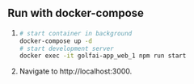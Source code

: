 ## Run with docker-compose

1. 
    ```bash
    # start container in background
    docker-compose up -d
    # start development server
    docker exec -it golfai-app_web_1 npm run start
    ```

2. Navigate to http://localhost:3000.
